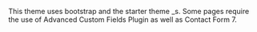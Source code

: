 This theme uses bootstrap and the starter theme _s. Some pages require the use of Advanced Custom Fields Plugin as well as Contact Form 7.